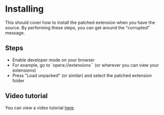 # Installing

This should cover how to install the patched extension when you have the source. By performing these steps, you can get around the "corrupted" message.

## Steps

- Enable developer mode on your browser
- For example, go to `opera://extensions`` (or wherever you can view your extensions)
- Press "Load unpacked" (or similar) and select the patched extension folder

## Video tutorial

You can view a video tutorial [here](https://youtu.be/GHPSL0IMeww?t=393).